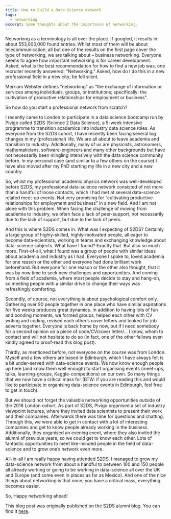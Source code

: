 ```yaml
---
title: How to Build a Data Science Network
tags:
  - networking
excerpt: Some thoughts about the importance of networking.
---
```

Networking as a terminology is all over the place. If googled, it results in about 553,000,000 found entries.
Whilst most of them will be about telecommunication, all but one of the results on the first page 
cover the type of networking, we are talking about – business networking. 
Everyone seems to agree how important networking is for career development. Asked, what is the best 
recommendation for how to find a new job was, one recruiter recently answered:
“Networking.” Asked, how do I do this in a new professional field in a new city; he fell silent.

Merriam Webster defines “networking” as “the exchange of information or services among individuals, groups, or
institutions; specifically: the cultivation of productive relationships for employment or business”.

So how do you start a professional network from scratch?

I recently came to London to participate in a data science bootcamp run by Pivigo called S2DS (Science 2 Data
Science), a 5-week intensive programme to transition academics into industry data science roles. As everyone from the
S2DS cohort, I have recently been facing several big changes in my (professional) life. We are all about to leave
academia and transition to industry. Additionally, many of us are physicists, astronomers, mathematicians,
software-engineers and many other backgrounds but have not necessarily been mingling intensively with the data
science community before. In my personal case (and similar to a few others on the course) I have also moved after my
PhD starting my life in a new city and a new country.

So, whilst my professional academic physics network was well-developed before S2DS, my professional data-science
network consisted of not more than a handful of loose contacts, which I had met at several data-science related
meet-up events. Not very promising for “cultivating productive relationships for employment and business” in a new
field. And I am not alone with this problem. When facing the challenge of moving from academia to industry, we often
face a lack of peer-support, not necessarily due to the lack of support, but due to the lack of peers.

And this is where S2DS comes in. What was I expecting of S2DS? Certainly a large group of highly-skilled,
highly-motivated people, all eager to become data-scientists, working in teams and exchanging knowledge about
data-science subjects. What have I found? Exactly that. But also so much more. First-of-all, what I found was a group
of people with similar ideas about academia and industry as I had. Everyone I spoke to, loved academia for one reason
or the other and everyone had done brilliant work beforehand. But everyone for one reason or the other also thought,
that it was by now time to seek new challenges and opportunities. And coming from a field of academia, where most people
decide to stay and hang-on, so meeting people with a similar drive to change their ways was refreshingly comforting.

Secondly, of course, not everything is about psychological comfort only. Gathering over 90 people together in one
place who have similar aspirations for five weeks produces great dynamics. In addition to having lots of fun and bonding
moments, we formed groups, helped each other with CV writing and coding, revised each other’s cover letters and looked
for job adverts together. Everyone is back home by now, but if I need somebody for a second opinion on a piece of
    code/CV/cover letter/… I know, whom to contact and will not hesitate to do so (in fact, one of the other fellows
even kindly agreed to proof-read this blog post).

Thirdly, as mentioned before, not everyone on the course was from London. Myself and a few others are based in
Edinburgh, which I have always felt is a bit under-served with data-science events. We now know enough people up
here (and know them well enough) to start organising events (meet-ups, talks, learning-groups,
Kaggle-competitions) on our own. So many things that we now have a critical mass for (BTW: if you are reading
this and would like to participate in organising data-science events in Edinburgh, feel free to get in touch).

But we should not forget the valuable networking opportunities outside of the 2016 London cohort. As part of
S2DS, Pivigo organised a set of industry viewpoint lectures, where they invited data scientists to present
their work and their companies. Afterwards there was time for questions and chatting. Through this, we were able
to get in contact with a lot of interesting companies and get to know people already working in the business.
Additionally, they organised an evening event, where they also invited the alumni of previous years, so we could
get to know each other. Lots of fantastic opportunities to meet like-minded people in the field of data-science and
to grow one’s network even more.

All-in-all I am really happy having attended S2DS. I managed to grow my data-science network from about a handful
to between 100 and 150 people all already working or going to be working in data-science all over the UK and Europe
(and some even in places as far as Mexico). And one of the nice things about networking is that once, you have a
critical mass, everything becomes easier.

So, Happy networking ahead!

This blog post was originally published on the S2DS alumni blog. You can find it
[here](http://blog.s2ds.org/2016/10/how-to-build-a-data-science-network/). 
